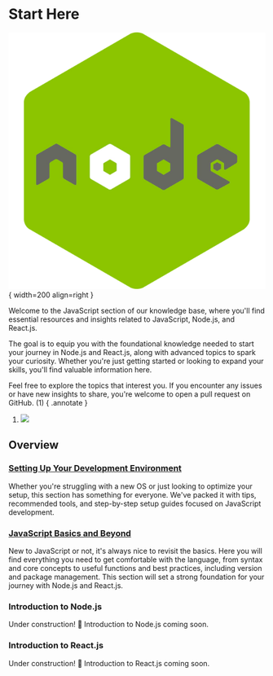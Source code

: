# Start Here

![](../assets/node/nodejslogo.webp){ width=200 align=right }

Welcome to the JavaScript section of our knowledge base, where you'll find essential resources and insights related to JavaScript, Node.js, and React.js.

The goal is to equip you with the foundational knowledge needed to start your journey in Node.js and React.js, along with advanced topics to spark your curiosity. Whether you're just getting started or looking to expand your skills, you'll find valuable information here.

Feel free to explore the topics that interest you. If you encounter any issues or have new insights to share, you're welcome to open a pull request on GitHub. (1)
{ .annotate }

1. ![](https://media0.giphy.com/media/v1.Y2lkPTc5MGI3NjExdjY4anh1cGxsN29uZnpnMno4d3c1dTRxc3U0dnNiNTFpYnVrcTl0bSZlcD12MV9pbnRlcm5hbF9naWZfYnlfaWQmY3Q9Zw/3o84sw9CmwYpAnRRni/giphy.gif)

## Overview

### [Setting Up Your Development Environment](./setup/index.md)
Whether you're struggling with a new OS or just looking to optimize your setup, this section has something for everyone. We've packed it with tips, recommended tools, and step-by-step setup guides focused on JavaScript development.

### [JavaScript Basics and Beyond](./javascript/index.md)

New to JavaScript or not, it's always nice to revisit the basics. Here you will find everything you need to get comfortable with the language, from syntax and core concepts to useful functions and best practices, including version and package management. This section will set a strong foundation for your journey with Node.js and React.js.

### Introduction to Node.js
Under construction! :construction: Introduction to Node.js coming soon.

### Introduction to React.js
Under construction! :construction: Introduction to React.js coming soon.
